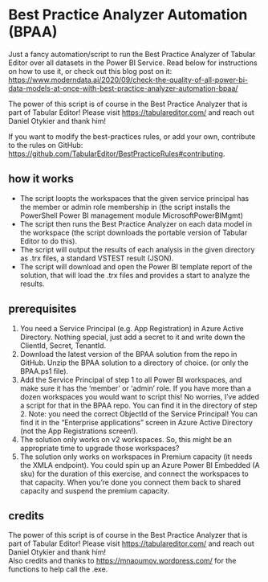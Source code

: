 # Best Practice Analyzer Automation (BPAA)
Just a fancy automation/script to run the Best Practice Analyzer of Tabular Editor over all datasets in the Power BI Service.
Read below for instructions on how to use it, or check out this blog post on it:  
https://www.moderndata.ai/2020/09/check-the-quality-of-all-power-bi-data-models-at-once-with-best-practice-analyzer-automation-bpaa/

The power of this script is of course in the Best Practice Analyzer that is part of Tabular Editor! 
Please visit https://tabulareditor.com/ and reach out Daniel Otykier and thank him!

If you want to modify the best-practices rules, or add your own, contribute to the rules on GitHub:
https://github.com/TabularEditor/BestPracticeRules#contributing. 

## how it works
- The script loopts the workspaces that the given service principal has the member or admin role membership in (the script installs the PowerShell Power BI management module MicrosoftPowerBIMgmt)
- The script then runs the Best Practice Analyzer on each data model in the workspace (the script downloads the portable version of Tabular Editor to do this).
- The script will output the results of each analysis in the given directory as .trx files, a standard VSTEST result (JSON).
- The script will download and open the Power BI template report of the solution, that will load the .trx files and provides a start to analyze the results.


## prerequisites
1. You need a Service Principal (e.g. App Registration) in Azure Active Directory. Nothing special, just add a secret to it and write down the ClientId, Secret, TenantId.
1. Download the latest version of the BPAA solution from the repo in GitHub. Unzip the BPAA solution to a directory of choice. (or only the BPAA.ps1 file). 
1. Add the Service Principal of step 1 to all Power BI workspaces, and make sure it has the ‘member’ or ‘admin’ role. If you have more than a dozen workspaces you would want to script this! No worries, I’ve added a script for that in the BPAA repo. You can find it in the directory of step 2. Note: you need the correct ObjectId of the Service Principal! You can find it in the “Enterprise applications” screen in Azure Active Directory (not the App Registrations screen!).
1. The solution only works on v2 workspaces. So, this might be an appropriate time to upgrade those workspaces?
1. The solution only works on workspaces in Premium capacity (it needs the XMLA endpoint). You could spin up an Azure Power BI Embedded (A sku) for the duration of this exercise, and connect the workspaces to that capacity. When you’re done you connect them back to shared capacity and suspend the premium capacity.

## credits
The power of this script is of course in the Best Practice Analyzer that is part of Tabular Editor! 
Please visit https://tabulareditor.com/ and reach out Daniel Otykier and thank him!  
Also credits and thanks to https://mnaoumov.wordpress.com/ for the functions to help call the .exe.

